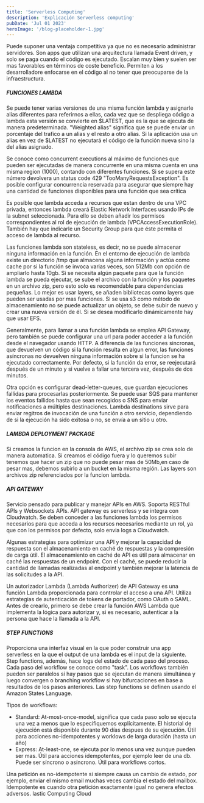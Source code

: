 ```yaml
---
title: 'Serverless Computing'
description: 'Explicación Serverless computing'
pubDate: 'Jul 01 2023'
heroImage: '/blog-placeholder-1.jpg'
---
```



Puede suponer una ventaja competitiva ya que no es necesario administrar servidores. Son apps que utilizan una arquitectura llamada Event driven, y solo se paga cuando el código es ejecutado. Escalan muy bien y suelen ser mas favorables en términos de coste beneficio. Permiten a los desarrolladore enfocarse en el código al no tener que preocuparse de la infraestructura.

##### FUNCIONES LAMBDA

Se puede tener varias versiones de una misma función lambda y asignarle alias diferentes para referirnos a ellas, cada vez que se despliega código a lambda esta versión se convierte en $LATEST, que es la que se ejecuta de manera predeterminada. "Weighted alias" significa que se puede enviar un porcentaje del trafico a un alias y el resto a otro alias. Si la aplicación usa un alias en vez de $LATEST no ejecutará el código de la función nueva sino la del alias asignado.

Se conoce como concurrent executions al máximo de funciones que pueden ser ejecutadas de manera concurrente en una misma cuenta en una misma region (1000), contando con diferentes funciones. Si se supera este número devolvera un status code 429 "TooManyRequestsException". Es posible configurar concurrencia reservada para asegurar que siempre hay una cantidad de funciones disponibles para una función que sea crítica

Es posible que lambda acceda a recursos que estan dentro de una VPC privada, entonces lambda creará Elastic Network Interfaces usando IPs de la subnet seleccionada. Para ello se deben añadir los permisos correspondientes al rol de ejecución de lambda (VPCAccessExecutionRole). También hay que indicarle un Security Group para que éste permita el acceso de lambda al recurso.

Las funciones lambda son stateless, es decir, no se puede almacenar ninguna información en la función. En el entorno de ejecución de lambda existe un directorio /tmp que almacena alguna información y actúa como cache por si la función se invoca varias veces, son 512Mb con opción de ampliarlo hasta 10gb. Si se necesita algún paquete para que la función lambda se pueda ejecutar, se  sube el archivo con la función y los paquetes en un archivo zip, pero esto solo es recomendable para dependencias pequeñas. Lo mejor es usar layers, se añaden bibliotecas como layers que pueden ser usadas por mas funciones. Si se usa s3 como método de almacenamiento no se puede actualizar un objeto, se debe subir de nuevo y crear una nueva versión de él. Si se desea modificarlo dinámicamente hay que usar EFS.

Generalmente, para llamar a una función lambda se emplea API Gateway, pero también se puede configurar una url para poder acceder a la función desde el navegador usando HTTP. A diferencia de las funciones sincronas, que devuelven un código si la función resulta en algun error, las funciones asíncronas no devuelven ninguna información sobre si la funcion se ha ejecutado correctamente. Por defecto, si la función da error, se reejecutará después de un minuto y si vuelve a fallar una tercera vez, después de dos minutos.

Otra opción es configurar dead-letter-queues, que guardan ejecuciones fallidas para procesarlas posteriormente. Se puede usar SQS para mantener los eventos fallidos hasta que sean recogidos o SNS para enviar notificaciones a múltiples destinaciones. Lambda destinations sirve para enviar regitros de invocación de una función a otro servicio, dependiendo de si la ejecución ha sido exitosa o no, se envía a un sitio u otro.


##### LAMBDA DEPLOYMENT PACKAGE

Si creamos la funcion en la consola de AWS, el archivo zip se crea solo de manera automatica. Si creamos el código fuera y lo queremos subir tenemos que hacer un zip que no puede pesar mas de 50Mb,en caso de pesar mas, debemos subirlo a un bucket en la misma región. Las layers son archivos zip referenciados por la funcion lambda.

##### API GATEWAY

Servicio pensado para publicar y manejar APIs en AWS. Soporta RESTful APIs y Websockets APIs. API gateway es serverless y se integra con Cloudwatch. Se deben conceder a las funciones lambda los permisos necesarios para que acceda a los recursos necesarios mediante un rol, ya que con los permisos por defecto, solo envia logs a Cloudwatch.

Algunas estrategias para optimizar una API y mejorar la capacidad de respuesta son el almacenamiento en caché de respuestas y la compresión de carga útil. El almacenamiento en caché de API es útil para almacenar en caché las respuestas de un endpoint. Con el caché, se puede reducir la cantidad de llamadas realizadas al endpoint y también mejorar la latencia de las solicitudes a la API.

Un autorizador Lambda (Lambda Authorizer) de API Gateway es una función Lambda proporcionada para controlar el acceso a una API. Utiliza estrategias de autenticación de tokens de portador, como OAuth o SAML. Antes de crearlo, primero se debe crear la función AWS Lambda que implementa la lógica para autorizar y, si es necesario, autenticar a la persona que hace la llamada a la API.


##### STEP FUNCTIONS

Proporciona una interfaz visual en la que poder construir una app serverless en la que el output de una lambda es el input de la siguiente. Step functions, además, hace logs del estado de cada paso del proceso. Cada paso del workflow se conoce como "task". Los workflows también pueden ser paralelos si hay pasos que se ejecutan de manera simultánea y luego convergen o branching workflow si hay bifurcaciones en base a resultados de los pasos anteriores. Las step functions se definen usando el Amazon States Language.

Tipos de workflows:
- Standard: At-most-once-model, significa que cada paso solo se ejecuta una vez a menos que lo especifiquemos explícitamente. El historial de ejecución está disponible durante 90 días despues de su ejecución. Útil para acciones no-idempotentes y worklows de larga duración (hasta un año)
- Express: At-least-one, se ejecuta por lo menos una vez aunque pueden ser mas. Útil para acciones idempotentes, por ejemplo leer de una db. Puede ser síncrono o asíncrono. Útil para workflows cortos.

Una petición es no-idempotente si siempre causa un cambio de estado, por ejemplo, enviar el mismo email muchas veces cambia el estado del mailbox. Idempotente es cuando otra petición exactamente igual no genera efectos adversos. 
lastic Computing Cloud